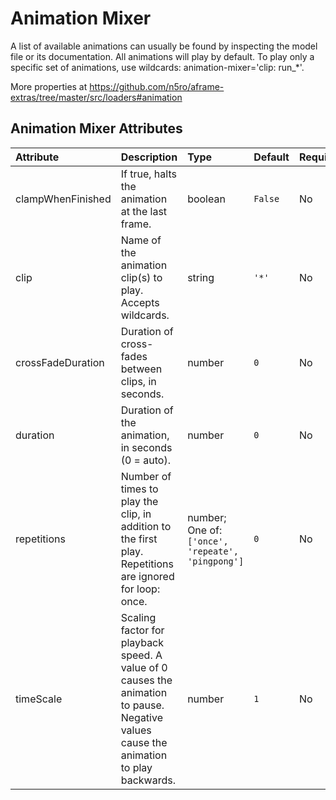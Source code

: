 
Animation Mixer
===============


A list of available animations can usually be found by inspecting the model file or its documentation. All animations will play by default. To play only a specific set of animations, use wildcards: animation-mixer='clip: run_*'. 

More properties at <a href='https://github.com/n5ro/aframe-extras/tree/master/src/loaders#animation'>https://github.com/n5ro/aframe-extras/tree/master/src/loaders#animation</a>

Animation Mixer Attributes
---------------------------

|Attribute|Description|Type|Default|Required|
| :--- | :--- | :--- | :--- | :--- |
|clampWhenFinished|If true, halts the animation at the last frame.|boolean|```False```|No|
|clip|Name of the animation clip(s) to play. Accepts wildcards.|string|```'*'```|No|
|crossFadeDuration|Duration of cross-fades between clips, in seconds.|number|```0```|No|
|duration|Duration of the animation, in seconds (0 = auto).|number|```0```|No|
|repetitions|Number of times to play the clip, in addition to the first play. Repetitions are ignored for loop: once.|number; One of: ```['once', 'repeate', 'pingpong']```|```0```|No|
|timeScale|Scaling factor for playback speed. A value of 0 causes the animation to pause. Negative values cause the animation to play backwards.|number|```1```|No|
